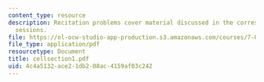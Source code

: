 ```yaml
---
content_type: resource
description: Recitation problems cover material discussed in the corresponding lecture
  sessions.
file: https://ol-ocw-studio-app-production.s3.amazonaws.com/courses/7-012-introduction-to-biology-fall-2004/4c4a5132ace21db208ac4159af03c242_cellsection1.pdf
file_type: application/pdf
resourcetype: Document
title: cellsection1.pdf
uid: 4c4a5132-ace2-1db2-08ac-4159af03c242
---
```

